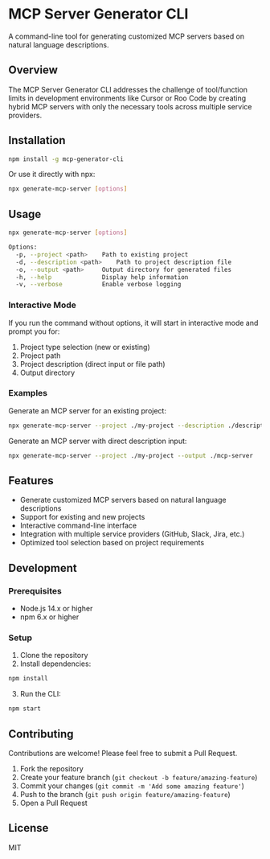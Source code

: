 # MCP Server Generator CLI

A command-line tool for generating customized MCP servers based on natural language descriptions.

## Overview

The MCP Server Generator CLI addresses the challenge of tool/function limits in development environments like Cursor or Roo Code by creating hybrid MCP servers with only the necessary tools across multiple service providers.

## Installation

```bash
npm install -g mcp-generator-cli
```

Or use it directly with npx:

```bash
npx generate-mcp-server [options]
```

## Usage

```bash
npx generate-mcp-server [options]

Options:
  -p, --project <path>    Path to existing project
  -d, --description <path>    Path to project description file
  -o, --output <path>     Output directory for generated files
  -h, --help              Display help information
  -v, --verbose           Enable verbose logging
```

### Interactive Mode

If you run the command without options, it will start in interactive mode and prompt you for:

1. Project type selection (new or existing)
2. Project path
3. Project description (direct input or file path)
4. Output directory

### Examples

Generate an MCP server for an existing project:

```bash
npx generate-mcp-server --project ./my-project --description ./description.txt --output ./mcp-server
```

Generate an MCP server with direct description input:

```bash
npx generate-mcp-server --project ./my-project --output ./mcp-server
```

## Features

- Generate customized MCP servers based on natural language descriptions
- Support for existing and new projects
- Interactive command-line interface
- Integration with multiple service providers (GitHub, Slack, Jira, etc.)
- Optimized tool selection based on project requirements

## Development

### Prerequisites

- Node.js 14.x or higher
- npm 6.x or higher

### Setup

1. Clone the repository
2. Install dependencies:

```bash
npm install
```

3. Run the CLI:

```bash
npm start
```

## Contributing

Contributions are welcome! Please feel free to submit a Pull Request.

1. Fork the repository
2. Create your feature branch (`git checkout -b feature/amazing-feature`)
3. Commit your changes (`git commit -m 'Add some amazing feature'`)
4. Push to the branch (`git push origin feature/amazing-feature`)
5. Open a Pull Request

## License

MIT